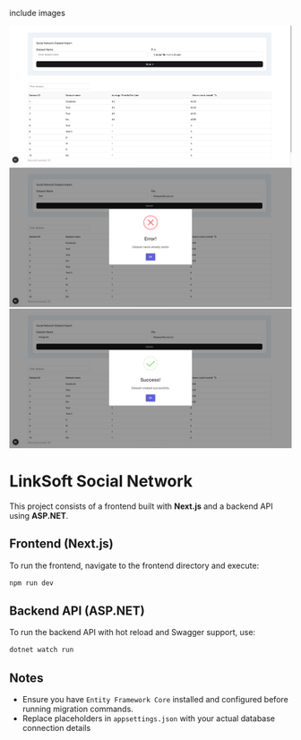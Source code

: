 include images

![Alt text](img1.png)
![Alt text](img2.png)
![Alt text](img3.png)

# LinkSoft Social Network

This project consists of a frontend built with **Next.js** and a backend API using **ASP.NET**.

## Frontend (Next.js)

To run the frontend, navigate to the frontend directory and execute:

```sh
npm run dev
```

## Backend API (ASP.NET)

To run the backend API with hot reload and Swagger support, use:

```sh
dotnet watch run
```


## Notes
- Ensure you have `Entity Framework Core` installed and configured before running migration commands.
- Replace placeholders in `appsettings.json` with your actual database connection details
